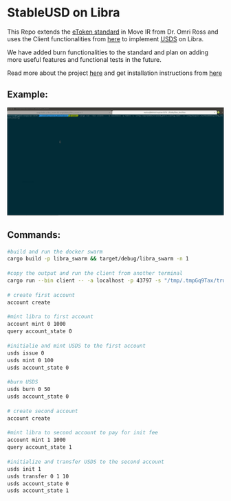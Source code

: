 <h1>StableUSD on Libra</h1>

This Repo extends the [eToken standard](https://github.com/etoroxlabs/etoken-libra) in Move IR from Dr. Omri Ross and
uses the Client functionalities from [here](https://github.com/jolestar/libra/tree/hack/client) to implement [USDS](http://www.stably.io) on Libra.

We have added burn functionalities to the standard and plan on adding more useful features and functional tests in the future.

Read more about the project [here](https://github.com/libra/libra) and get installation instructions from [here](https://developers.libra.org/docs/my-first-transaction)

## Example:
![Example](./.assets/libra.gif)




## Commands:
```bash
#build and run the docker swarm
cargo build -p libra_swarm && target/debug/libra_swarm -n 1

#copy the output and run the client from another terminal
cargo run --bin client -- -a localhost -p 43797 -s "/tmp/.tmpGq9Tax/trusted_peers.config.toml" -m "/tmp/keypair.RcBHzaGV5r90/temp_faucet_keys"

# create first account
account create

#mint libra to first account
account mint 0 1000
query account_state 0

#initialie and mint USDS to the first account
usds issue 0
usds mint 0 100
usds account_state 0

#burn USDS
usds burn 0 50
usds account_state 0

# create second account
account create

#mint libra to second account to pay for init fee
account mint 1 1000
query account_state 1

#initialize and transfer USDS to the second account
usds init 1
usds transfer 0 1 10
usds account_state 0
usds account_state 1
```